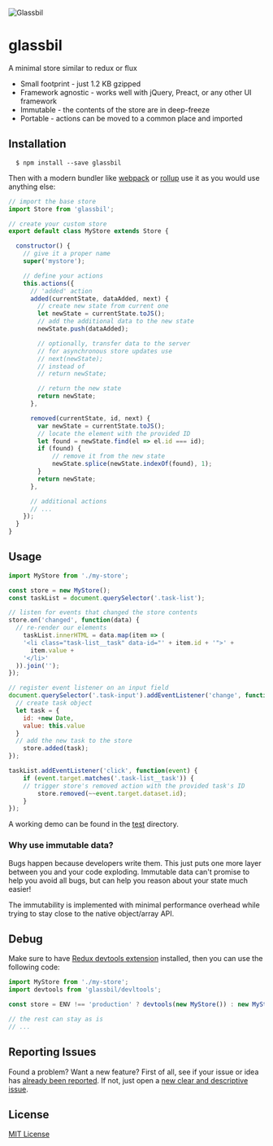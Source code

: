 ![Glassbil](https://www.iconfinder.com/icons/67974/download/png/256)
# glassbil

A minimal store similar to redux or flux

* Small footprint - just 1.2 KB gzipped
* Framework agnostic - works well with jQuery, Preact, or any other UI framework
* Immutable - the contents of the store are in deep-freeze
* Portable - actions can be moved to a common place and imported

Installation
------------

```
  $ npm install --save glassbil
```

Then with a modern bundler like [webpack](https://webpack.js.org/) or [rollup](http://rollupjs.org/) use it as you would use anything else:

```js
// import the base store
import Store from 'glassbil';

// create your custom store
export default class MyStore extends Store {

  constructor() {
    // give it a proper name
    super('mystore');

    // define your actions
    this.actions({
      // 'added' action
      added(currentState, dataAdded, next) {
        // create new state from current one
        let newState = currentState.toJS();
        // add the additional data to the new state
        newState.push(dataAdded);

        // optionally, transfer data to the server
        // for asynchronous store updates use
        // next(newState);
        // instead of
        // return newState;

        // return the new state
        return newState;
      },

      removed(currentState, id, next) {
        var newState = currentState.toJS();
        // locate the element with the provided ID
        let found = newState.find(el => el.id === id);
        if (found) {
            // remove it from the new state
            newState.splice(newState.indexOf(found), 1);
        }
        return newState;
      },

      // additional actions
      // ...
    });
  }
}
```

Usage
-----

```js
import MyStore from './my-store';

const store = new MyStore();
const taskList = document.querySelector('.task-list');

// listen for events that changed the store contents
store.on('changed', function(data) {
  // re-render our elements
	taskList.innerHTML = data.map(item => (
    '<li class="task-list__task" data-id="' + item.id + '">' +
      item.value +
    '</li>'
  )).join('');
});

// register event listener on an input field
document.querySelector('.task-input').addEventListener('change', function() {
  // create task object
  let task = {
    id: +new Date,
    value: this.value
  }
  // add the new task to the store
	store.added(task);
});

taskList.addEventListener('click', function(event) {
	if (event.target.matches('.task-list__task')) {
    // trigger store's removed action with the provided task's ID
		store.removed(~~event.target.dataset.id);
	}
});
```

A working demo can be found in the [test](https://github.com/AndCake/glassbil/tree/master/test) directory.

### Why use immutable data?

Bugs happen because developers write them. This just puts one more layer between you and your code exploding. Immutable data can't promise to help you avoid all bugs, but can help you reason about your state much easier!

The immutability is implemented with minimal performance overhead while trying to stay close to the native object/array API.

Debug
-----

Make sure to have [Redux devtools extension](https://github.com/zalmoxisus/redux-devtools-extension) installed, then you can use the following code:

```js
import MyStore from './my-store';
import devtools from 'glassbil/devltools';

const store = ENV !== 'production' ? devtools(new MyStore()) : new MyStore();

// the rest can stay as is
// ...

```

Reporting Issues
----------------

Found a problem? Want a new feature? First of all, see if your issue or idea has [already been reported](https://github.com/andcake/glassbil/issues). If not, just open a [new clear and descriptive issue](https://github.com/andcake/glassbil/issues/new).

License
-------

[MIT License](https://oss.ninja/mit/andcake)